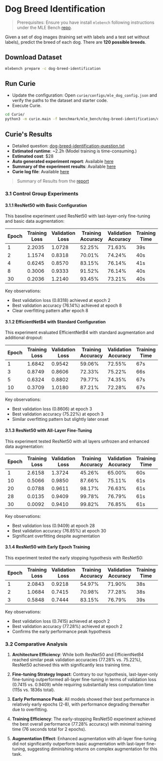 # Dog Breed Identification
> Prerequisites: Ensure you have install `mlebench` following instructions under the MLE Bench [repo](`https://github.com/openai/mle-bench/tree/main`).

Given a set of dog images (training set with labels and a test set without labels), predict the breed of each dog. There are **120 possible breeds**.  

## Download Dataset  

```bash
mlebench prepare -c dog-breed-identification
```

## Run Curie
- Update the configuration: Open `curie/configs/mle_dog_config.json` and verify the paths to the dataset and starter code.
- Execute Curie. 
```bash
cd Curie/
python3 -m curie.main -f benchmark/mle_bench/dog-breed-identification/dog-breed-identification-question.txt --task_config curie/configs/mle_dog_config.json  --report
``` 


## Curie's Results 
- Detailed question: [dog-breed-identification-question.txt](./dog-breed-identification-question.txt)
- **Estimated runtime**: ~2.2h  (Model training is time-consuming.)
- **Estimated cost**: $28 
- **Auto generated experiment report**: Available [here](./dog-breed-identification-question_20250427163751_iter1.md) 
- **Summary of the experiment results**: Available [here](./dog-breed-identification-question_20250427163751_iter1_all_results.txt)
- **Curie log file**: Available [here](https://github.com/Just-Curieous/Curie-Use-Cases/blob/main/machine_learning/q2_dog-breed-identification/dog-breed-identification_20250427163751_iter1/dog-breed-identification-question_20250427163751_iter1.log)


> Summary of Results from the [report](./dog-breed-identification-question_20250427163751_iter1.md) 
 
### 3.1 Control Group Experiments

#### 3.1.1 ResNet50 with Basic Configuration

This baseline experiment used ResNet50 with last-layer-only fine-tuning and basic data augmentation:

| Epoch | Training Loss | Validation Loss | Training Accuracy | Validation Accuracy | Training Time |
|-------|--------------|-----------------|-------------------|---------------------|---------------|
| 1     | 2.2035       | 1.0728          | 52.25%            | 71.63%              | 39s           |
| 2     | 1.1574       | 0.8318          | 70.01%            | 74.24%              | 40s           |
| 4     | 0.6245       | 0.8570          | 83.15%            | 76.14%              | 41s           |
| 8     | 0.3006       | 0.9333          | 91.52%            | 76.14%              | 40s           |
| 30    | 0.2036       | 1.2140          | 93.45%            | 73.21%              | 40s           |

Key observations:
- Best validation loss (0.8318) achieved at epoch 2
- Best validation accuracy (76.14%) achieved at epoch 8
- Clear overfitting pattern after epoch 8

#### 3.1.2 EfficientNetB4 with Standard Configuration

This experiment evaluated EfficientNetB4 with standard augmentation and additional dropout:

| Epoch | Training Loss | Validation Loss | Training Accuracy | Validation Accuracy | Training Time |
|-------|--------------|-----------------|-------------------|---------------------|---------------|
| 1     | 1.6842       | 0.9542          | 59.06%            | 72.55%              | 67s           |
| 3     | 0.8749       | 0.8606          | 72.33%            | 75.22%              | 66s           |
| 5     | 0.6324       | 0.8802          | 79.77%            | 74.35%              | 67s           |
| 10    | 0.3709       | 1.0180          | 87.21%            | 72.28%              | 67s           |

Key observations:
- Best validation loss (0.8606) at epoch 3
- Best validation accuracy (75.22%) at epoch 3
- Similar overfitting pattern but slightly later onset

#### 3.1.3 ResNet50 with All-Layer Fine-Tuning

This experiment tested ResNet50 with all layers unfrozen and enhanced data augmentation:

| Epoch | Training Loss | Validation Loss | Training Accuracy | Validation Accuracy | Training Time |
|-------|--------------|-----------------|-------------------|---------------------|---------------|
| 1     | 2.6158       | 1.3724          | 45.26%            | 65.00%              | 60s           |
| 10    | 0.5066       | 0.9850          | 87.66%            | 75.11%              | 61s           |
| 20    | 0.0788       | 0.9611          | 98.17%            | 76.63%              | 61s           |
| 28    | 0.0135       | 0.9409          | 99.78%            | 76.79%              | 61s           |
| 30    | 0.0092       | 0.9410          | 99.82%            | 76.85%              | 61s           |

Key observations:
- Best validation loss (0.9409) at epoch 28
- Best validation accuracy (76.85%) at epoch 30
- Significant overfitting despite augmentation

#### 3.1.4 ResNet50 with Early Epoch Training

This experiment tested the early stopping hypothesis with ResNet50:

| Epoch | Training Loss | Validation Loss | Training Accuracy | Validation Accuracy | Training Time |
|-------|--------------|-----------------|-------------------|---------------------|---------------|
| 1     | 2.0843       | 0.9218          | 54.97%            | 71.90%              | 38s           |
| 2     | 1.0684       | 0.7415          | 70.98%            | 77.28%              | 38s           |
| 3     | 0.5848       | 0.7444          | 83.15%            | 76.79%              | 39s           |

Key observations:
- Best validation loss (0.7415) achieved at epoch 2
- Best validation accuracy (77.28%) achieved at epoch 2
- Confirms the early performance peak hypothesis

### 3.2 Comparative Analysis


1. **Architecture Efficiency**: While both ResNet50 and EfficientNetB4 reached similar peak validation accuracies (77.28% vs. 75.22%), ResNet50 achieved this with significantly less training time.

2. **Fine-tuning Strategy Impact**: Contrary to our hypothesis, last-layer-only fine-tuning outperformed all-layer fine-tuning in terms of validation loss (0.7415 vs. 0.9409) while requiring substantially less computation time (115s vs. 1836s total).

3. **Early Performance Peak**: All models showed their best performance in relatively early epochs (2-8), with performance degrading thereafter due to overfitting.

4. **Training Efficiency**: The early-stopping ResNet50 experiment achieved the best overall performance (77.28% accuracy) with minimal training time (76 seconds total for 2 epochs).

5. **Augmentation Effect**: Enhanced augmentation with all-layer fine-tuning did not significantly outperform basic augmentation with last-layer fine-tuning, suggesting diminishing returns on complex augmentation for this task.